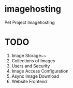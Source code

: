 # imagehosting
Pet Project Imagehosting
# TODO
1. Image Storage~~
2. ~~Collections of Images~~
3. Users and Security
4. Image Access Configuration
5. Async Image Download
6. Website Frontend

